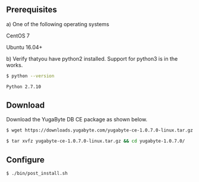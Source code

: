 ## Prerequisites

a) One of the following operating systems

<i class="icon-centos"></i> CentOS 7 

<i class="icon-ubuntu"></i> Ubuntu 16.04+

b) Verify thatyou have python2 installed. Support for python3 is in the works.

```{.sh .copy .separator-dollar}
$ python --version
```
```sh
Python 2.7.10
```

## Download

Download the YugaByte DB CE package as shown below.


```{.sh .copy .separator-dollar}
$ wget https://downloads.yugabyte.com/yugabyte-ce-1.0.7.0-linux.tar.gz
```
```{.sh .copy .separator-dollar}
$ tar xvfz yugabyte-ce-1.0.7.0-linux.tar.gz && cd yugabyte-1.0.7.0/
```

## Configure

```{.sh .copy .separator-dollar}
$ ./bin/post_install.sh
```
